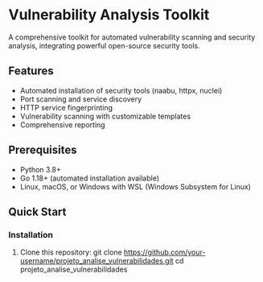 # Vulnerability Analysis Toolkit

A comprehensive toolkit for automated vulnerability scanning and security analysis, integrating powerful open-source security tools.

## Features

- Automated installation of security tools (naabu, httpx, nuclei)
- Port scanning and service discovery
- HTTP service fingerprinting
- Vulnerability scanning with customizable templates
- Comprehensive reporting

## Prerequisites

- Python 3.8+
- Go 1.18+ (automated installation available)
- Linux, macOS, or Windows with WSL (Windows Subsystem for Linux)

## Quick Start

### Installation

1. Clone this repository:
   git clone https://github.com/your-username/projeto_analise_vulnerabilidades.git
   cd projeto_analise_vulnerabilidades